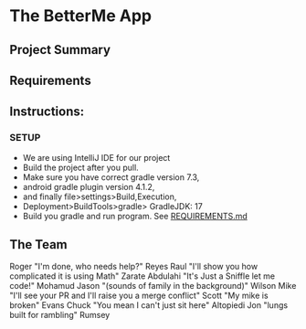 # The BetterMe App

## Project Summary

## Requirements

## Instructions:
### SETUP
 - We are using IntelliJ IDE for our project
 - Build the project after you pull. 
 - Make sure you have correct gradle version 7.3,
 - android gradle plugin version 4.1.2, 
 - and finally file>settings>Build,Execution, 
 - Deployment>BuildTools>gradle> GradleJDK: 17
 - Build you gradle and run program.
See [REQUIREMENTS.md](./REQUIREMENTS.md)

## The Team

Roger "I'm done, who needs help?" Reyes
Raul "I'll show you how complicated it is using Math" Zarate
Abdulahi "It's Just a Sniffle let me code!" Mohamud
Jason "(sounds of family in the background)" Wilson
Mike "I'll see your PR and I'll raise you a merge conflict" 
Scott "My mike is broken" Evans
Chuck "You mean I can't just sit here" Altopiedi
Jon "lungs built for rambling" Rumsey

